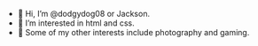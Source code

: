 - 👋 Hi, I’m @dodgydog08 or Jackson.
- 👀 I’m interested in html and css.
- 💞️ Some of my other interests include photography and gaming.
<!---
- 🌱 I’m currently learning html and css
Some of my other interests include photography, gaming and cycling.
- 📫 You can reach me at


dodgydog08/dodgydog08 is a ✨ special ✨ repository because its `README.md` (this file) appears on your GitHub profile.
You can click the Preview link to take a look at your changes.
--->
